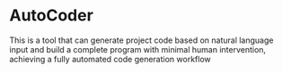 # AutoCoder
This is a tool that can generate project code based on natural language input and build a complete program with minimal human intervention, achieving a fully automated code generation workflow
